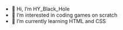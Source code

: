 - 👋 Hi, I’m HY_Black_Hole
- 👀 I’m interested in coding games on scratch
- 🌱 I’m currently learning HTML and CSS

<!---
HYBlackHole/HYBlackHole is a ✨ special ✨ repository because its `README.md` (this file) appears on your GitHub profile.
You can click the Preview link to take a look at your changes.
--->
